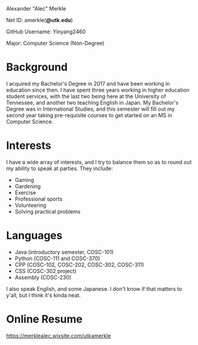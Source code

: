 Alexander "Alec" Merkle

Net ID: amerkle(**@utk.edu**)

GitHub Username: Yinyang2460

Major: Computer Science (Non-Degree)

# Background
I acquired my Bachelor's Degree in 2017 and have been working in education since then. I have spent three years working in higher education student services, with the last two being here at the University of Tennessee, and another two teaching English in Japan. My Bachelor's Degree was in International Studies, and this semester will fill out my second year taking pre-requisite courses to get started on an MS in Computer Science.

# Interests
I have a wide array of interests, and I try to balance them so as to round out my ability to speak at parties. They include: 
* Gaming
* Gardening
* Exercise
* Professional sports
* Volunteering
* Solving practical problems

# Languages
* Java (introductory semester, COSC-101)
* Python (COSC-111 and COSC-370)
* CPP (COSC-102, COSC-202, COSC-302, COSC-311)
* CSS (COSC-302 project)
* Assembly (COSC-230)

I also speak English, and some Japanese. I don't know if that matters to y'all, but I think it's kinda neat.

# Online Resume
https://merklealec.wixsite.com/utkamerkle
